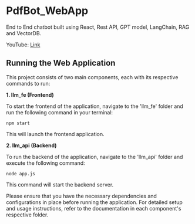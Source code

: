 # PdfBot_WebApp
End to End chatbot built using React, Rest API, GPT model, LangChain, RAG and VectorDB.

YouTube: [Link](https://youtu.be/v2zfz-iGc80?si=PGO8MeghXWcymcfV)


## Running the Web Application

This project consists of two main components, each with its respective commands to run:

**1. llm_fe (Frontend)**

To start the frontend of the application, navigate to the 'llm_fe' folder and run the following command in your terminal:

```shell
npm start
```

This will launch the frontend application.

**2. llm_api (Backend)**

To run the backend of the application, navigate to the 'llm_api' folder and execute the following command:

``` shell
node app.js
```

This command will start the backend server.

Please ensure that you have the necessary dependencies and configurations in place before running the application. For detailed setup and usage instructions, refer to the documentation in each component's respective folder.
